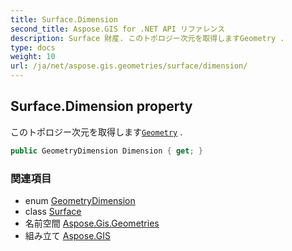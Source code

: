 ```yaml
---
title: Surface.Dimension
second_title: Aspose.GIS for .NET API リファレンス
description: Surface 財産. このトポロジー次元を取得しますGeometry .
type: docs
weight: 10
url: /ja/net/aspose.gis.geometries/surface/dimension/
---
```

## Surface.Dimension property

このトポロジー次元を取得します[`Geometry`](../../geometry/) .

```csharp
public GeometryDimension Dimension { get; }
```

### 関連項目

* enum [GeometryDimension](../../geometrydimension/)
* class [Surface](../)
* 名前空間 [Aspose.Gis.Geometries](../../surface/)
* 組み立て [Aspose.GIS](../../../)


